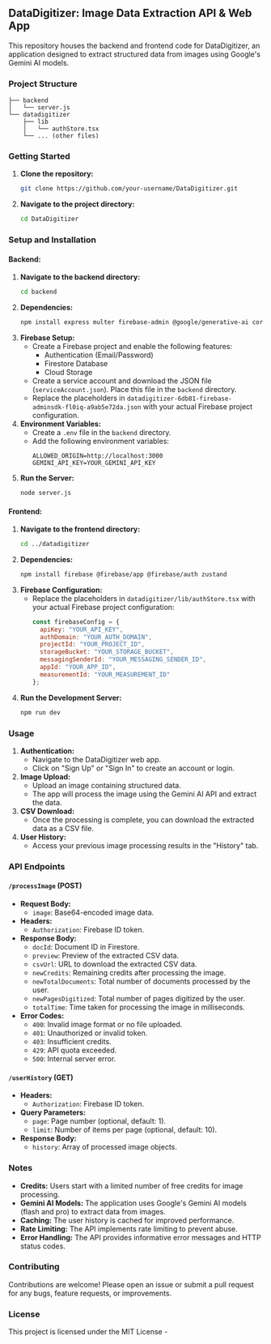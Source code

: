 ## DataDigitizer: Image Data Extraction API & Web App

This repository houses the backend and frontend code for DataDigitizer, an application designed to extract structured data from images using Google's Gemini AI models.

### Project Structure

```
├── backend
│   └── server.js
└── datadigitizer
    ├── lib
    │   └── authStore.tsx
    └── ... (other files)

```

### Getting Started

1. **Clone the repository:**
   ```bash
   git clone https://github.com/your-username/DataDigitizer.git
   ```
2. **Navigate to the project directory:**
   ```bash
   cd DataDigitizer
   ```

### Setup and Installation

#### Backend:

1. **Navigate to the backend directory:**
   ```bash
   cd backend
   ```
2. **Dependencies:**
   ```bash
   npm install express multer firebase-admin @google/generative-ai cors uuid express-rate-limit sharp node-cache dotenv
   ```
3. **Firebase Setup:**
   - Create a Firebase project and enable the following features:
      - Authentication (Email/Password)
      - Firestore Database
      - Cloud Storage
   - Create a service account and download the JSON file (`serviceAccount.json`). Place this file in the `backend` directory.
   - Replace the placeholders in `datadigitizer-6db81-firebase-adminsdk-fl0iq-a9ab5e72da.json` with your actual Firebase project configuration.
4. **Environment Variables:**
   - Create a `.env` file in the `backend` directory.
   - Add the following environment variables:
     ```
     ALLOWED_ORIGIN=http://localhost:3000
     GEMINI_API_KEY=YOUR_GEMINI_API_KEY 
     ```
5. **Run the Server:**
   ```bash
   node server.js
   ```

#### Frontend:

1. **Navigate to the frontend directory:**
   ```bash
   cd ../datadigitizer 
   ```
2. **Dependencies:**
   ```bash
   npm install firebase @firebase/app @firebase/auth zustand
   ```
3. **Firebase Configuration:**
   - Replace the placeholders in `datadigitizer/lib/authStore.tsx` with your actual Firebase project configuration:
     ```javascript
     const firebaseConfig = {
       apiKey: "YOUR_API_KEY",
       authDomain: "YOUR_AUTH_DOMAIN",
       projectId: "YOUR_PROJECT_ID",
       storageBucket: "YOUR_STORAGE_BUCKET",
       messagingSenderId: "YOUR_MESSAGING_SENDER_ID",
       appId: "YOUR_APP_ID",
       measurementId: "YOUR_MEASUREMENT_ID"
     };
     ```
4. **Run the Development Server:**
   ```bash
   npm run dev
   ```

### Usage

1. **Authentication:**
   - Navigate to the DataDigitizer web app.
   - Click on "Sign Up" or "Sign In" to create an account or login.
2. **Image Upload:**
   - Upload an image containing structured data.
   - The app will process the image using the Gemini AI API and extract the data.
3. **CSV Download:**
   - Once the processing is complete, you can download the extracted data as a CSV file.
4. **User History:**
   - Access your previous image processing results in the "History" tab.

### API Endpoints

#### `/processImage` (POST)

- **Request Body:**
   - `image`: Base64-encoded image data.
- **Headers:**
   - `Authorization`: Firebase ID token.
- **Response Body:**
   - `docId`: Document ID in Firestore.
   - `preview`: Preview of the extracted CSV data.
   - `csvUrl`: URL to download the extracted CSV data.
   - `newCredits`: Remaining credits after processing the image.
   - `newTotalDocuments`: Total number of documents processed by the user.
   - `newPagesDigitized`: Total number of pages digitized by the user.
   - `totalTime`: Time taken for processing the image in milliseconds.
- **Error Codes:**
   - `400`: Invalid image format or no file uploaded.
   - `401`: Unauthorized or invalid token.
   - `403`: Insufficient credits.
   - `429`: API quota exceeded.
   - `500`: Internal server error.

#### `/userHistory` (GET)

- **Headers:**
   - `Authorization`: Firebase ID token.
- **Query Parameters:**
   - `page`: Page number (optional, default: 1).
   - `limit`: Number of items per page (optional, default: 10).
- **Response Body:**
   - `history`: Array of processed image objects.

### Notes

- **Credits:** Users start with a limited number of free credits for image processing.
- **Gemini AI Models:** The application uses Google's Gemini AI models (flash and pro) to extract data from images.
- **Caching:** The user history is cached for improved performance.
- **Rate Limiting:** The API implements rate limiting to prevent abuse.
- **Error Handling:** The API provides informative error messages and HTTP status codes.

### Contributing

Contributions are welcome! Please open an issue or submit a pull request for any bugs, feature requests, or improvements.

### License

This project is licensed under the MIT License - 



